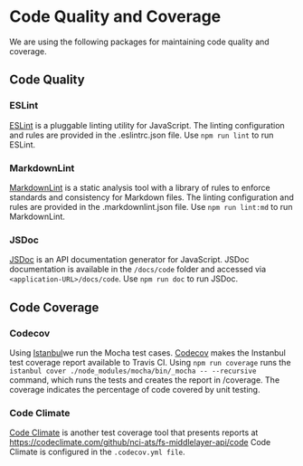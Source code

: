 # Code Quality and Coverage

We are using the following packages for maintaining code quality and coverage.

## Code Quality

### ESLint

[ESLint](https://www.npmjs.com/package/eslint) is a pluggable linting utility for JavaScript. The linting configuration and rules are provided in the .eslintrc.json file. Use `npm run lint` to run ESLint.

### MarkdownLint

[MarkdownLint](https://www.npmjs.com/package/markdownlint) is a static analysis tool with a library of rules to enforce standards and consistency for Markdown files.
The linting configuration and rules are provided in the .markdownlint.json file.
Use `npm run lint:md` to run MarkdownLint.

### JSDoc

[JSDoc](http://usejsdoc.org/) is an API documentation generator for JavaScript.
JSDoc documentation is available in the `/docs/code` folder and accessed via `<application-URL>/docs/code`. Use `npm run doc` to run JSDoc.

## Code Coverage

### Codecov

Using [Istanbul](https://www.npmjs.com/package/istanbul)we run the Mocha test cases. [Codecov](https://www.npmjs.com/package/codecov)  makes the Instanbul test coverage report available to Travis CI.
Using `npm run coverage` runs the `istanbul cover ./node_modules/mocha/bin/_mocha -- --recursive` command, which runs the tests and creates the report in /coverage. The coverage indicates the percentage of code covered by unit testing.

### Code Climate

[Code Climate](https://www.npmjs.com/package/codeclimate) is another test coverage tool that presents reports at https://codeclimate.com/github/nci-ats/fs-middlelayer-api/code
Code Climate is configured in the `.codecov.yml file`.
